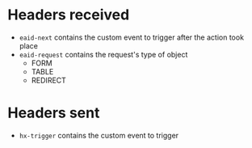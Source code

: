 # Headers received

- `eaid-next` contains the custom event to trigger after the action took place
- `eaid-request` contains the request's type of object 
    - FORM
    - TABLE
    - REDIRECT

# Headers sent

- `hx-trigger` contains the custom event to trigger
